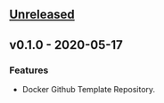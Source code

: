 <a name="unreleased"></a>
## [Unreleased]


<a name="v0.1.0"></a>
## v0.1.0 - 2020-05-17
### Features
- Docker Github Template Repository.


[Unreleased]: /compare/v0.1.0...HEAD
